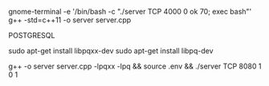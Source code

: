 gnome-terminal -e '/bin/bash -c "./server TCP 4000 0 ok 70; exec bash"'
g++ -std=c++11 -o server server.cpp


POSTGRESQL

sudo apt-get install libpqxx-dev
sudo apt-get install libpq-dev

g++ -o server server.cpp -lpqxx -lpq && source .env &&  ./server TCP 8080 1 0 1
